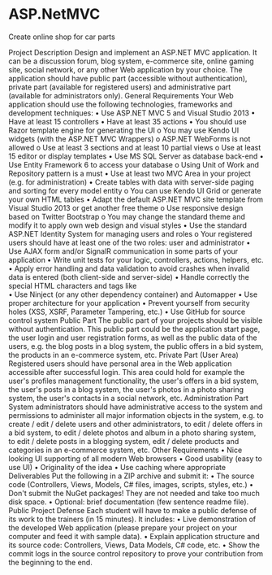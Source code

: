 ASP.NetMVC
==========
Create online shop for car parts

Project Description
Design and implement an ASP.NET MVC application. It can be a discussion forum, blog system, e-commerce site, online gaming site, social network, or any other Web application by your choice.
The application should have public part (accessible without authentication), private part (available for registered users) and administrative part (available for administrators only).
General Requirements
Your Web application should use the following technologies, frameworks and development techniques:
•	Use ASP.NET MVC 5 and Visual Studio 2013
•	Have at least 15 controllers
•	Have at least 35 actions
•	You should use Razor template engine for generating the UI
o	You may use Kendo UI widgets (with the ASP.NET MVC Wrappers)
o	ASP.NET WebForms is not allowed
o	Use at least 3 sections and at least 10 partial views
o	Use at least 15 editor or display templates
•	Use MS SQL Server as database back-end
•	Use Entity Framework 6 to access your database
o	Using Unit of Work and Repository pattern is a must
•	Use at least two MVC Area in your project (e.g. for administration)
•	Create tables with data with server-side paging and sorting for every model entity
o	You can use Kendo UI Grid or generate your own HTML tables
•	Adapt the default ASP.NET MVC site template from Visual Studio 2013 or get another free theme
o	Use responsive design based on Twitter Bootstrap
o	You may change the standard theme and modify it to apply own web design and visual styles
•	Use the standard ASP.NET Identity System for managing users and roles
o	Your registered users should have at least one of the two roles: user and administrator
•	Use AJAX form and/or SignalR communication in some parts of your application
•	Write unit tests for your logic, controllers, actions, helpers, etc.
•	Apply error handling and data validation to avoid crashes when invalid data is entered (both client-side and server-side)
•	Handle correctly the special HTML characters and tags like <br />
•	Use Ninject (or any other dependency container) and Automapper
•	Use proper architecture for your application
•	Prevent yourself from security holes (XSS, XSRF, Parameter Tampering, etc.)
•	Use GitHub for source control system
Public Part
The public part of your projects should be visible without authentication. This public part could be the application start page, the user login and user registration forms, as well as the public data of the users, e.g. the blog posts in a blog system, the public offers in a bid system, the products in an e-commerce system, etc.
Private Part (User Area)
Registered users should have personal area in the Web application accessible after successful login. This area could hold for example the user's profiles management functionality, the user's offers in a bid system, the user's posts in a blog system, the user's photos in a photo sharing system, the user's contacts in a social network, etc.
Administration Part
System administrators should have administrative access to the system and permissions to administer all major information objects in the system, e.g. to create / edit / delete users and other administrators, to edit / delete offers in a bid system, to edit / delete photos and album in a photo sharing system, to edit / delete posts in a blogging system, edit / delete products and categories in an e-commerce system, etc.
Other Requirements
•	Nice looking UI supporting of all modern Web browsers
•	Good usability (easy to use UI)
•	Originality of the idea
•	Use caching where appropriate
Deliverables
Put the following in a ZIP archive and submit it:
•	The source code (Controllers, Views, Models, C# files, images, scripts, styles, etc.)
•	Don't submit the NuGet packages! They are not needed and take too much disk space.
•	Optional: brief documentation (few sentence readme file).
Public Project Defense
Each student will have to make a public defense of its work to the trainers (in 15 minutes). It includes:
•	Live demonstration of the developed Web application (please prepare your project on your computer and feed it with sample data).
•	Explain application structure and its source code: Controllers, Views, Data Models, C# code, etc.
•	Show the commit logs in the source control repository to prove your contribution from the beginning to the end. 
